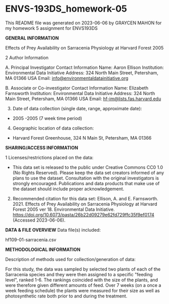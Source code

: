 # ENVS-193DS_homework-05

This README file was generated on 2023-06-06 by GRAYCEN MAHON for my homework 5 assignment for ENVS193DS 

**GENERAL INFORMATION**

Effects of Prey Availability on Sarracenia Physiology at Harvard Forest 2005

2 Author Information 

A. Principal Investigator Contact Information
Name: Aaron Ellison
Institution: Environmental Data Initiative
Address: 324 North Main Street, Petersham, MA 01366 USA
Email: info@environmentaldatainitiative.org

B. Associate or Co-investigator Contact Information
Name: Elizabeth Farnsworth
Institution: Environmental Data Initiative
Address: 324 North Main Street, Petersham, MA 01366 USA
Email: hf-im@lists.fas.harvard.edu

3. Date of data collection (single date, range, approximate date):
- 2005 -2005 (7 week time period)

4. Geographic location of data collection: 
- Harvard Forest Greenhouse, 324 N Main St, Petersham, MA 01366

**SHARING/ACCESS INFORMATION**

1 Licenses/restrictions placed on the data:
- This data set is released to the public under Creative Commons CC0 1.0 (No Rights Reserved). Please keep the data set creators informed of any plans to use the dataset. Consultation with the original investigators is strongly encouraged. Publications and data products that make use of the dataset should include proper acknowledgement.

2. Recommended citation for this data set:
Ellison, A. and E. Farnsworth. 2021. Effects of Prey Availability on Sarracenia Physiology at Harvard Forest 2005 ver 18. Environmental Data Initiative. https://doi.org/10.6073/pasta/26b22d09279e62fd729ffc35f9ef0174 (Accessed 2023-06-06).

**DATA & FILE OVERVIEW**
Data file(s) included:

hf109-01-sarracenia.csv

**METHODOLOGICAL INFORMATION**

Description of methods used for collection/generation of data:

For this study, the data was sampled by selected two plants of each of the Sarracenia species and they were then assigned to a specific "feeding level", ranked 1-6. The rankings coincided with the size of the plants, and were therefore given different amounts of feed. Over 7 weeks (on a once a week feeding schedule) the plants were measured for their size as well as photosynthetic rate both prior to and during the treatment.